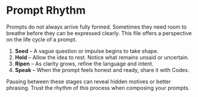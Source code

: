 # Prompt Rhythm

Prompts do not always arrive fully formed. Sometimes they need room to breathe before they can be expressed clearly. This file offers a perspective on the life cycle of a prompt.

1. **Seed** – A vague question or impulse begins to take shape.
2. **Hold** – Allow the idea to rest. Notice what remains unsaid or uncertain.
3. **Ripen** – As clarity grows, refine the language and intent.
4. **Speak** – When the prompt feels honest and ready, share it with Codex.

Pausing between these stages can reveal hidden motives or better phrasing. Trust the rhythm of this process when composing your prompts.
